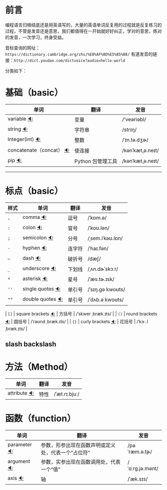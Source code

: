 # 前言

编程语言归根结底还是用英语写的，大量的英语单词反复用的过程就是反复练习的过程，不管是发音还是意思，我们都值得在一开始就好好纠正，学对的意思，练对的发音，一次学习，终身受益。

音标查询的网址：`https://dictionary.cambridge.org/zhs/%E8%AF%8D%E5%85%B8/`
有道发音的链接：`http://dict.youdao.com/dictvoice?audio=hello-world`

分类如下：

# 基础（basic）
| 单词   | 翻译     | 发音 |
| ------ | -------- | ------ |
| variable [:sound:](http://dict.youdao.com/dictvoice?audio=variable) | 变量 | /'veəriəbl/ |
| string [:sound:](http://dict.youdao.com/dictvoice?audio=string) | 字符串 | /strɪŋ/ | 
| Integer(int) [:sound:](http://dict.youdao.com/dictvoice?audio=integer) | 整数 |  /ˈɪn.tə.dʒɚ/ | 
| concatenate（concat） [:sound:](http://dict.youdao.com/dictvoice?audio=concatenate) | 使连接 | /kənˈkæt̬.ə.neɪt/ | 
| pip [:sound:](http://dict.youdao.com/dictvoice?audio=concatenate) |  Python 包管理工具 | /kənˈkæt̬.ə.neɪt/ | 



---

# 标点（basic）
|  样式  |  单词   | 翻译     | 发音 |
| ------ | ------ | -------- | ------ |
|  `,`  | comma [:sound:](http://dict.youdao.com/dictvoice?audio=comma) | 逗号 | /ˈkɒm.ə/ |
|  `:`  | colon [:sound:](http://dict.youdao.com/dictvoice?audio=colon) | 冒号 | /ˈkoʊ.lən/ |
|  `;`  | semicolon [:sound:](http://dict.youdao.com/dictvoice?audio=semicolon) | 分号 | /ˌsem.iˈkəʊ.lɒn/ |
|  `-`  | hyphen [:sound:](http://dict.youdao.com/dictvoice?audio=hyphen) | 连字符 |  /ˈhaɪ.fən/ |
|  `—`  | dash [:sound:](http://dict.youdao.com/dictvoice?audio=dash) | 破折号 | /dæʃ/ |
|  `_`  | underscore [:sound:](http://dict.youdao.com/dictvoice?audio=underscore) | 下划线 | /ˌʌn.dɚˈskɔːr/ |
|  `*`  | asterisk [:sound:](http://dict.youdao.com/dictvoice?audio=asterisk) | 星号 | /ˈæs.tɚ.ɪsk/ |
|  `''`  | single quotes [:sound:](http://dict.youdao.com/dictvoice?audio=single-quotes) | 单引号 |  /ˈsɪŋ.ɡə kwoʊts/ |
|  `""`  | double quotes [:sound:](http://dict.youdao.com/dictvoice?audio=double-quotes) | 单引号 |  /ˈdʌb.ə kwoʊts/ |

|  `[]`  | square brackets [:sound:](http://dict.youdao.com/dictvoice?audio=square-brackets) | 方括号 |  /ˈskwer ˌbræk.ɪts/ |
|  `()`  | round brackets [:sound:](http://dict.youdao.com/dictvoice?audio=round-brackets) | 圆括号 |  /ˈraʊnd ˌbræk.ɪts/ |
|  `{}`  | curly brackets [:sound:](http://dict.youdao.com/dictvoice?audio=curly-brackets) | 花括号 |  /ˈkɝː.l ˌbræk.ɪts/ |

slash
backslash
---

# 方法（Method）
| 单词   | 翻译     | 发音 |
| ------ | -------- | ------ |
| attribute [:sound:](http://dict.youdao.com/dictvoice?audio=attribute) |  特性 | /ˈæt.rɪ.bjuː/ | 

# 函数（function）
| 单词   | 翻译     | 发音 |
| ------ | -------- | ------ |
| parameter [:sound:](http://dict.youdao.com/dictvoice?audio=parameter) | 参数，形参出现在函数声明或定义处，代表一个“占位符” | /pəˈræm.ə.t̬ɚ/ | 
| argument [:sound:](http://dict.youdao.com/dictvoice?audio=argument) | 参数，实参出现在函数调用处，代表一个“值”| /ˈɑːrɡ.jə.mənt/ | 
| axis [:sound:](http://dict.youdao.com/dictvoice?audio=axis) | 轴 | /ˈæk.sɪs/ | 



